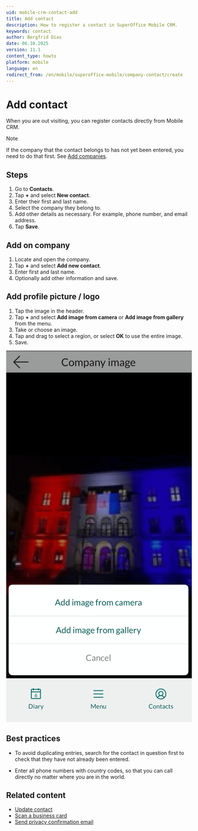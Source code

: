 ```yaml
---
uid: mobile-crm-contact-add
title: Add contact
description: How to register a contact in SuperOffice Mobile CRM.
keywords: contact
author: Bergfrid Dias
date: 06.10.2025
version: 11.1
content_type: howto
platform: mobile
language: en
redirect_from: /en/mobile/superoffice-mobile/company-contact/create
---
```


# Add contact

When you are out visiting, you can register contacts directly from Mobile CRM.

> [!NOTE]
> If the company that the contact belongs to has not yet been entered, you need to do that first. See [Add companies][5].

## Steps

1. Go to **Contacts**.
1. Tap **+** and select **New contact**.
1. Enter their first and last name.
1. Select the company they belong to.
1. Add other details as necessary. For example, phone number, and email address.
1. Tap **Save**.

## Add on company

1. Locate and open the company.
1. Tap **+** and select **Add new contact**.
1. Enter first and last name.
1. Optionally add other information and save.

## Add profile picture / logo

1. Tap the image in the header.
1. Tap **+** and select **Add image from camera** or **Add image from gallery** from the menu.
1. Take or choose an image.
1. Tap and drag to select a region, or select **OK** to use the entire image.
1. Save.

![Mobile CRM - add image to contact or company -app-screen][img1]

## Best practices

* To avoid duplicating entries, search for the contact in question first to check that they have not already been entered.

* Enter all phone numbers with country codes, so that you can call directly no matter where you are in the world.

## Related content

* [Update contact][1]
* [Scan a business card][3]
* [Send privacy confirmation email][4]

<!-- Referenced links -->
[1]: update.md
[3]: scan-business-card.md
[4]: ../../../security/privacy/learn/send-privacy-confirmation-email.md
[5]: ../company/create.md

<!-- Referenced images -->
[img1]: ../../../../media/loc/en/mobile/add-image.png
